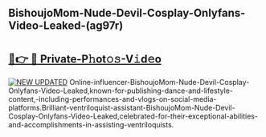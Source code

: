 ## BishoujoMom-Nude-Devil-Cosplay-Onlyfans-Video-Leaked-(ag97r)


# <h2><a href="https://mediaupload.pro?-19M">🔗👉 🔴 Private-P𝚑ot𝚘𝚜-V𝚒d𝚎o</a></h2>

[![NEW UPDATED](https://i.imgur.com/0qMVB7G.gif)](https://mediaupload.pro?-19M)
Online-influencer-BishoujoMom-Nude-Devil-Cosplay-Onlyfans-Video-Leaked,known-for-publishing-dance-and-lifestyle-content,-including-performances-and-vlogs-on-social-media-platforms.Brilliant-ventriloquist-assistant-BishoujoMom-Nude-Devil-Cosplay-Onlyfans-Video-Leaked,celebrated-for-their-exceptional-abilities-and-accomplishments-in-assisting-ventriloquists.  